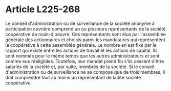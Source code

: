 # Article L225-268

Le conseil d'administration ou de surveillance de la société anonyme à participation ouvrière comprend un ou plusieurs représentants de la société coopérative de main-d'oeuvre. Ces représentants sont élus par l'assemblée générale des actionnaires et choisis parmi les mandataires qui représentent la coopérative à cette assemblée générale. Le nombre en est fixé par le rapport qui existe entre les actions de travail et les actions de capital. Ils sont nommés pour le même temps que les autres administrateurs et sont comme eux rééligibles. Toutefois, leur mandat prend fin s'ils cessent d'être salariés de la société et, par suite, membres de la société. Si le conseil d'administration ou de surveillance ne se compose que de trois membres, il doit comprendre tout au moins un représentant de ladite société coopérative.
